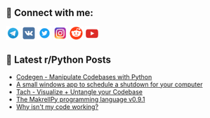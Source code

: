 ## 🔎 Connect with me:
[<img src="https://github.com/bullbesh/bullbesh/blob/main/images/Telegram.png" width="32" height="32" />](https://t.me/bullbesh)
[<img src="https://github.com/bullbesh/bullbesh/blob/main/images/VK.png" width="32" height="32" />](https://vk.com/bullbesh)
[<img src="https://github.com/bullbesh/bullbesh/blob/main/images/Twitter.png" width="32" height="32" />](https://twitter.com/bullbesh1)
[<img src="https://github.com/bullbesh/bullbesh/blob/main/images/Instagram.png" width="32" height="32" />](https://www.instagram.com/bullbesh)
[<img src="https://github.com/bullbesh/bullbesh/blob/main/images/Reddit.png" width="32" height="32" />](https://www.reddit.com/user/bullbesh)
[<img src="https://github.com/bullbesh/bullbesh/blob/main/images/YouTube.png" width="32" height="32" />](https://www.youtube.com/channel/UCtfjRs6uzgq5mfm8S06WTcg)

## 📕 Latest r/Python Posts
<!-- BLOG-POST-LIST:START -->
- [Codegen - Manipulate Codebases with Python](https://www.reddit.com/r/Python/comments/1iy0i35/codegen_manipulate_codebases_with_python/)
- [A small windows app to schedule a shutdown for your computer](https://www.reddit.com/r/Python/comments/1iy0a2l/a_small_windows_app_to_schedule_a_shutdown_for/)
- [Tach - Visualize + Untangle your Codebase](https://www.reddit.com/r/Python/comments/1ixz0tk/tach_visualize_untangle_your_codebase/)
- [The MakrellPy programming language v0.9.1](https://www.reddit.com/r/Python/comments/1ixwr1i/the_makrellpy_programming_language_v091/)
- [Why isn&#39;t my code working?](https://www.reddit.com/r/Python/comments/1ixvt58/why_isnt_my_code_working/)
<!-- BLOG-POST-LIST:END -->
